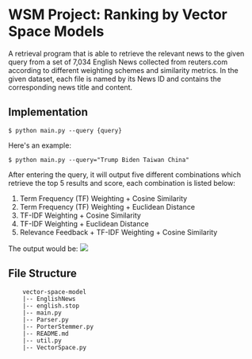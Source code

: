 # WSM Project: Ranking by Vector Space Models

A retrieval program that is able to retrieve the relevant news to the given query from a set of 7,034 English News collected from reuters.com according to different weighting schemes and similarity metrics. In the given dataset, each file is named by its News ID and contains the corresponding news title and content.

## Implementation

`$ python main.py --query {query}`

Here's an example:

`$ python main.py --query="Trump Biden Taiwan China"`

After entering the query, it will output five different combinations which retrieve the top 5 results and score, each combination is listed below:

1. Term Frequency (TF) Weighting + Cosine Similarity
2. Term Frequency (TF) Weighting + Euclidean Distance
3. TF-IDF Weighting + Cosine Similarity
4. TF-IDF Weighting + Euclidean Distance
5. Relevance Feedback + TF-IDF Weighting + Cosine Similarity

The output would be:
![](https://i.imgur.com/CXnOUmB.png)

## File Structure

```
    vector-space-model
    |-- EnglishNews
    |-- english.stop
    |-- main.py
    |-- Parser.py
    |-- PorterStemmer.py
    |-- README.md
    |-- util.py
    |-- VectorSpace.py
```
